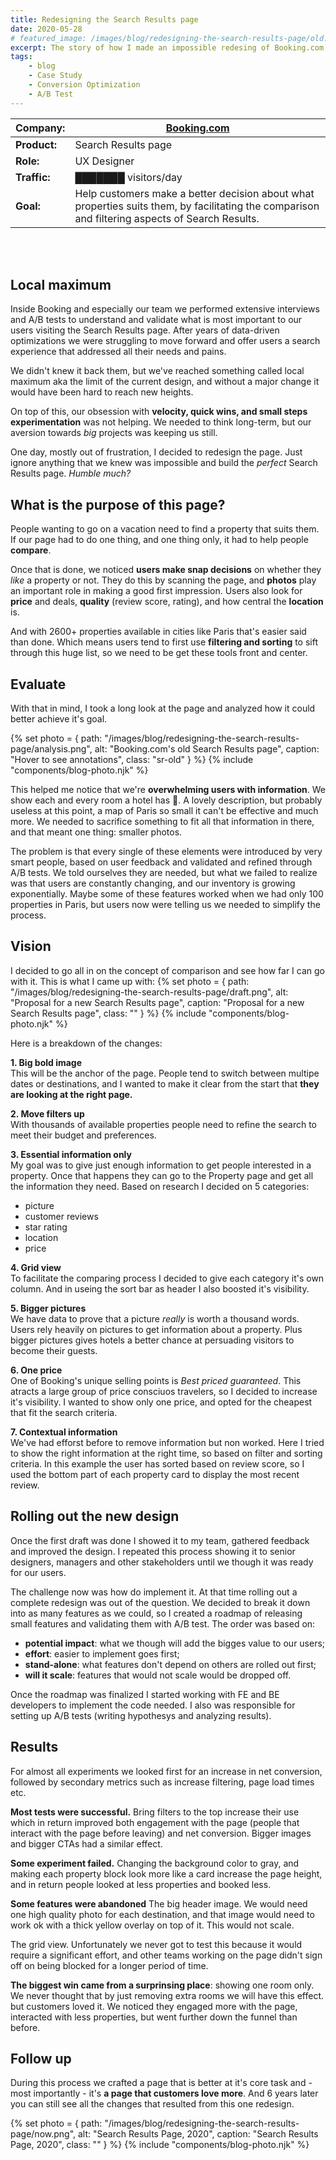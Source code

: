 ```yaml
---
title: Redesigning the Search Results page
date: 2020-05-28
# featured_image: /images/blog/redesigning-the-search-results-page/old.png
excerpt: The story of how I made an impossible redesing of Booking.com's Search Results page
tags:
    - blog
    - Case Study
    - Conversion Optimization
    - A/B Test
---
```


| **Company:** | <a href="https://booking.com" target="_blank">Booking.com</a>|
| --- | --- |
| **Product:** | Search Results page |
| **Role:** | UX Designer |
| **Traffic:** | ███████ visitors/day |
| **Goal:** | Help customers make a better decision about what properties suits them, by facilitating the comparison and filtering aspects of Search Results. |

<br />
<br />

## Local maximum

Inside Booking and especially our team we performed extensive interviews and A/B tests to understand and validate what is most important to our users visiting the Search Results page. After years of data-driven optimizations we were struggling to move forward and offer users a search experience that addressed all their needs and pains.

We didn't knew it back them, but we've reached something called local maximum aka the limit of the current design, and without a major change it would have been hard to reach new heights.

On top of this, our obsession with **velocity, quick wins, and small steps experimentation** was not helping. We needed to think long-term, but our aversion towards *big* projects was keeping us still.

One day, mostly out of frustration, I decided to redesign the page. Just ignore anything that we knew was impossible and build the *perfect* Search Results page. *Humble much?*

## What is the purpose of this page?

People wanting to go on a vacation need to find a property that suits them. If our page had to do one thing, and one thing only, it had to help people **compare**.

Once that is done, we noticed **users make snap decisions** on whether they *like* a property or not. They do this by scanning the page, and **photos** play an important role in making a good first impression. Users also look for **price** and deals, **quality** (review score, rating), and how central the **location** is.

And with 2600+ properties available in cities like Paris that's easier said than done. Which means users tend to first use **filtering and sorting** to sift through this huge list, so we need to be get these tools front and center.

## Evaluate

With that in mind, I took a long look at the page and analyzed how it could better achieve it's goal.

{% set photo = { path: "/images/blog/redesigning-the-search-results-page/analysis.png", alt: "Booking.com's old Search Results page", caption: "Hover to see annotations", class: "sr-old" } %}
{% include "components/blog-photo.njk" %}

This helped me notice that we're **overwhelming users with information**. We show each and every room a hotel has 🤯. A lovely description, but probably useless at this point, a map of Paris so small it can't be effective and much more. We needed to sacrifice something to fit all that information in there, and that meant one thing: smaller photos.

The problem is that every single of these elements were introduced by very smart people, based on user feedback and validated and refined through A/B tests. We told ourselves they are needed, but what we failed to realize was that users are constantly changing, and our inventory is growing exponentially. Maybe some of these features worked when we had only 100 properties in Paris, but users now were telling us we needed to simplify the process.

## Vision

I decided to go all in on the concept of comparison and see how far I can go with it. This is what I came up with:
{% set photo = { path: "/images/blog/redesigning-the-search-results-page/draft.png", alt: "Proposal for a new Search Results page", caption: "Proposal for a new Search Results page", class: "" } %}
{% include "components/blog-photo.njk" %}

Here is a breakdown of the changes:

**1. Big bold image**<br />
This will be the anchor of the page. People tend to switch between multipe dates or destinations, and I wanted to make it clear from the start that **they are looking at the right page.**

**2. Move filters up**<br />
With thousands of available properties people need to refine the search to meet their budget and preferences.

**3. Essential information only**<br />
My goal was to give just enough information to get people interested in a property. Once that happens they can go to the Property page and get all the information they need. Based on research I decided on 5 categories:

- picture
- customer reviews
- star rating
- location
- price

**4. Grid view**<br />
To facilitate the comparing process I decided to give each category it's own column. And in useing the sort bar as header I also boosted it's visibility.

**5. Bigger pictures**<br />
We have data to prove that a picture *really* is worth a thousand words. Users rely heavily on pictures to get information about a property. Plus bigger pictures gives hotels a better chance at persuading visitors to become their guests.

**6. One price**<br />
One of Booking's unique selling points is *Best priced guaranteed*. This atracts a large group of price consciuos travelers, so I decided to increase it's visibility. I wanted to show only one price, and opted for the cheapest that fit the search criteria.

**7. Contextual information**<br />
We've had efforst before to remove information but non worked. Here I tried to show the right information at the right time, so based on filter and sorting criteria. In this example the user has sorted based on review score, so I used the bottom part of each property card to display the most recent review.


## Rolling out the new design

Once the first draft was done I showed it to my team, gathered feedback and improved the design. I repeated this process showing it to senior designers, managers and other stakeholders until we though it was ready for our users.

The challenge now was how do implement it. At that time rolling out a complete redesign was out of the question. We decided to break it down into as many features as we could, so I created a roadmap of releasing small features and validating them with A/B test. The order was based on:

- **potential impact**: what we though will add the bigges value to our users;
- **effort**: easier to implement goes first;
- **stand-alone**: what features don't depend on others are rolled out first;
- **will it scale**: features that would not scale would be dropped off.

Once the roadmap was finalized I started working with FE and BE developers to implement the code needed. I also was responsible for setting up A/B tests (writing hypothesys and analyzing results).

## Results

For almost all experiments we looked first for an increase in net conversion, followed by secondary metrics such as increase filtering, page load times etc.

**Most tests were successful.** Bring filters to the top increase their use which in return improved both engagement with the page (people that interact with the page before leaving) and net conversion. Bigger images and bigger CTAs had a similar effect.

**Some experiment failed.** Changing the background color to gray, and making each property block look more like a card increase the page height, and in return people looked at less properties and booked less.

**Some features were abandoned**
The big header image. We would need one high quality photo for each destination, and that image would need to work ok with a thick yellow overlay on top of it. This would not scale.

The grid view. Unfortunately we never got to test this because it would require a significant effort, and other teams working on the page didn't sign off on being blocked for a longer period of time.

**The biggest win came from a surprinsing place**: showing one room only. We never thought that by just removing extra rooms we will have this effect. but customers loved it. We noticed they engaged more with the page, interacted with less properties, but went further down the funnel than before.


## Follow up

During this process we crafted a page that is better at it's core task and - most importantly - it's **a page that customers love more**. And 6 years later you can still see all the changes that resulted from this one redesign.

{% set photo = { path: "/images/blog/redesigning-the-search-results-page/now.png", alt: "Search Results Page, 2020", caption: "Search Results Page, 2020", class: "" } %}
{% include "components/blog-photo.njk" %}






<style>
  .sr-old {
    background: url(/images/blog/redesigning-the-search-results-page/old.png) no-repeat 50% 0;
    background-size: contain;
  }
  .sr-old img {
    pointer-events: none;
    transition: opacity 0.3s ease;
    opacity: 0;
  }
  .sr-old .sr-screenshot__inside:hover img {
    opacity: 1;
  }
</style>